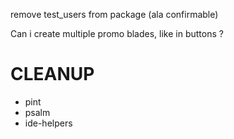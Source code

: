 remove test_users from package (ala confirmable)

Can i create multiple promo blades, like in buttons ?

# CLEANUP
- pint
- psalm
- ide-helpers




